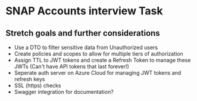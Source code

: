 # SNAP Accounts interview Task

## Stretch goals and further considerations
- Use a DTO to filter sensitive data from Unauthorized users
- Create policies and scopes to allow for multiple tiers of authorization
- Assign TTL to JWT tokens and create a Refresh Token to manage these JWTs (Can't have API tokens that last forever!)
- Seperate auth server on Azure Cloud for managing JWT tokens and refresh keys
- SSL (https) checks
- Swagger integration for documentation?

